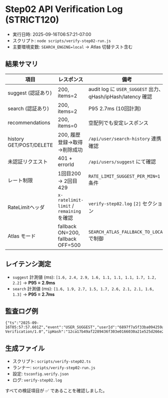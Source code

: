 # Step02 API Verification Log (STRICT120)

- 実行日時: 2025-09-16T06:57:21-07:00
- スクリプト: `node scripts/verify-step02-run.js`
- 主要環境変数: `SEARCH_ENGINE=local` → Atlas 切替テスト含む

## 結果サマリ

| 項目                    | レスポンス                               | 備考                                                        |
| ----------------------- | ---------------------------------------- | ----------------------------------------------------------- |
| suggest (認証あり)      | 200, items=2                             | audit log に `USER_SUGGEST` 出力、qHash/ipHash/latency 確認 |
| search (認証あり)       | 200, items=2                             | P95 2.7ms (10回計測)                                        |
| recommendations         | 200, items=0                             | 空配列でも安定レスポンス                                    |
| history GET/POST/DELETE | 200, 履歴登録→取得→削除成功              | `/api/user/search-history` 連携確認                         |
| 未認証リクエスト        | 401 + errorId                            | `/api/users/suggest` にて確認                               |
| レート制限              | 1回目200 → 2回目429                      | `RATE_LIMIT_SUGGEST_PER_MIN=1` 条件                         |
| RateLimitヘッダ         | `x-ratelimit-limit` / `remaining` を確認 | `verify-step02.log` `[2]` セクション                        |
| Atlas モード            | fallback ON=200, fallback OFF=500        | `SEARCH_ATLAS_FALLBACK_TO_LOCAL` で制御                     |

## レイテンシ測定

- `suggest` 計測値 (ms): `[1.6, 2.4, 2.9, 1.6, 1.1, 1.1, 1.1, 1.7, 1.2, 2.2]` → **P95 = 2.9ms**
- `search` 計測値 (ms): `[1.6, 1.9, 2.7, 1.5, 1.7, 2.6, 2.1, 2.1, 1.6, 1.3]` → **P95 = 2.7ms**

## 監査ログ例

```
{"ts":"2025-09-16T05:57:57.601Z","event":"USER_SUGGEST","userId":"6897f7a5f33ba094259a5280","qHash":"47c5e1a8b9f3dd16a183a508ce564689490ae3a1d9cdfd5cf57cb113e630a7b8","resultCount":2,"ua":"Step02-Verification/1.0","ipHash":"12ca17b49af2289436f303e0166030a21e525d266e209267433801a8fd4071a0","latencyMs":6,"errorId":null}
```

## 生成ファイル

- スクリプト: `scripts/verify-step02.ts`
- ランナー: `scripts/verify-step02-run.js`
- 設定: `tsconfig.verify.json`
- ログ: `verify-step02.log`

すべての検証項目が ✅ であることを確認しました。
